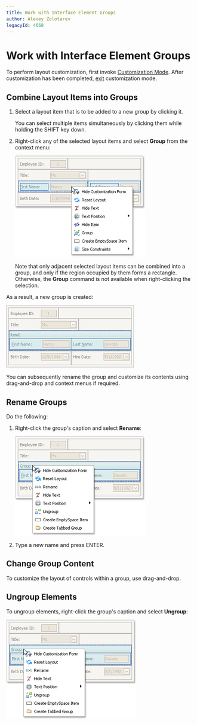 ```yaml
---
title: Work with Interface Element Groups
author: Alexey Zolotarev
legacyId: 4668
---
```

# Work with Interface Element Groups
To perform layout customization, first invoke [Customization Mode](start-layout-customization.md). After customization has been completed, [exit](finish-layout-customization.md) customization mode.

## Combine Layout Items into Groups
1. Select a layout item that is to be added to a new group by clicking it.
	
	You can select multiple items simultaneously by clicking them while holding the SHIFT key down.
2. Right-click any of the selected layout items and select **Group** from the context menu:
	
	![EU_XtraLayout_LayoutControl_SelectedItems_Menu](../../../images/img7643.png)
	
	Note that only adjacent selected layout items can be combined into a group, and only if the region occupied by them forms a rectangle. Otherwise, the **Group** command is not available when right-clicking the selection.

As a result, a new group is created:

![EU_XtraLayout_LayoutControl_NewGroup](../../../images/img7647.png)

You can subsequently rename the group and customize its contents using drag-and-drop and context menus if required.

## Rename Groups
Do the following:
1. Right-click the group's caption and select **Rename**:
	
	![EU_XtraLayout_LayoutControl_Group_ContextMenu](../../../images/img7648.png)
2. Type a new name and press ENTER.

## Change Group Content
To customize the layout of controls within a group, use drag-and-drop.

## Ungroup Elements
To ungroup elements, right-click the group's caption and select **Ungroup**:

![EU_XtraLayout_LayoutControl_Group_ContextMenu](../../../images/img7648.png)